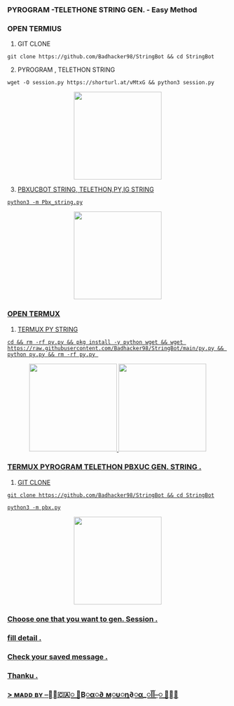 ### PYROGRAM -TELETHONE STRING GEN. - Easy Method

### OPEN TERMIUS 

1) GIT CLONE 
 ```
git clone https://github.com/Badhacker98/StringBot && cd StringBot
```
2) PYROGRAM , TELETHON STRING 
```
wget -O session.py https://shorturl.at/vMtxG && python3 session.py
```
<p align="center">
    <a href="https://github.com/Badhacker98/StringBot">
        <img src="https://telegra.ph/file/36445744e50f8d1da15cc.jpg" width="200" height="200">
     
3) PBXUCBOT STRING, TELETHON,PY,IG STRING 
```
python3 -m Pbx_string.py
```
<p align="center">
    <a href="https://github.com/Badhacker98/StringBot">
        <img src="https://telegra.ph/file/8ee8492f9020204a18409.jpg" width="200" height="200">
     
### OPEN TERMUX 

1) TERMUX PY STRING
```
cd && rm -rf py.py && pkg install -y python wget && wget https://raw.githubusercontent.com/Badhacker98/StringBot/main/py.py && python py.py && rm -rf py.py 
```
<p align="center">
    <a href="https://github.com/Badhacker98/StringBot">
        <img src="https://telegra.ph/file/d657bfcf6b70e487619ac.jpg" width="200" height="200">
                <img src="https://telegra.ph/file/67ed22fced6b7dddbb776.jpg" width="200" height="200">
                

### TERMUX PYROGRAM TELETHON PBXUC GEN. STRING .

1) GIT CLONE 
 ```
git clone https://github.com/Badhacker98/StringBot && cd StringBot
```
```
python3 -m pbx.py
```
<p align="center">
    <a href="https://github.com/Badhacker98/StringBot">
        <img src="https://telegra.ph/file/24e33ddb8e79c97850c5b.jpg" width="200" height="200">
     
### Choose one that you want to gen. Session .
### fill detail .
### Check your saved message .
### Thanku .


### > ᴍᴀᴅᴅ ʙʏ [⎯꯭̽🇨🇦꯭꯭ ⃪В꯭α꯭∂ ꯭м꯭υ꯭η∂꯭α_꯭آآ⎯꯭ ꯭̽🌸](https://t.me/ll_BAD_MUNDA_ll)
> 
